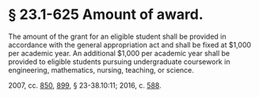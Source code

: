 # § 23.1-625 Amount of award.

<p>The amount of the grant for an eligible student shall be provided in accordance with the general appropriation act and shall be fixed at $1,000 per academic year. An additional $1,000 per academic year shall be provided to eligible students pursuing undergraduate coursework in engineering, mathematics, nursing, teaching, or science.</p><p>2007, cc. <a href='http://lis.virginia.gov/cgi-bin/legp604.exe?071+ful+CHAP0850'>850</a>, <a href='http://lis.virginia.gov/cgi-bin/legp604.exe?071+ful+CHAP0899'>899</a>, § 23-38.10:11; 2016, c. <a href='http://lis.virginia.gov/cgi-bin/legp604.exe?161+ful+CHAP0588'>588</a>.</p>